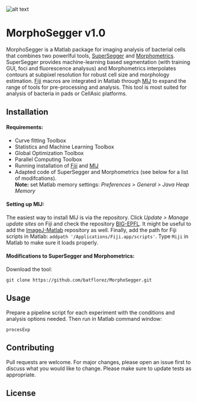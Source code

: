 ![alt text](https://github.com/batflorez/MorphoSegger_v1/blob/master/Morphometrics_v2/Morphometrics_GUI/morphometrics_v2_icon.JPG?raw=true) 

# MorphoSegger v1.0

MorphoSegger is a Matlab package for imaging analysis of bacterial cells that combines two powerlful tools, [SuperSegger](https://github.com/wiggins-lab/SuperSegger/wiki) and [Morphometrics](https://simtk.org/projects/morphometrics). SuperSegger provides machine-learning based segmentation (with training GUI, foci and fluorescence analysus) and Morphometrics interpolates contours at subpixel resolution for robust cell size and morphology estimation. [Fiji](https://fiji.sc/) macros are integrated in Matlab through [MIJ](http://bigwww.epfl.ch/sage/soft/mij/) to expand the range of tools for pre-processing and analysis. This tool is most suited for analysis of bacteria in pads or CellAsic platforms. 

## Installation

#### Requirements:

  
  * Curve fitting Toolbox  
  * Statistics and Machine Learning Toolbox  
  * Global Optimization Toolbox  
  * Parallel Computing Toolbox  
  * Running installation of [Fiji](https://fiji.sc/) and [MIJ](http://bigwww.epfl.ch/sage/soft/mij/)  
  * Adapted code of SuperSegger and Morphometrics (see below for a list of modifcations).  
**Note:** set Matlab memory settings: *Preferences > General > Java Heap Memory* 


#### Setting up MIJ:
The easiest way to install MIJ is via the repository. Click *Update > Manage update sites* on Fiji and check the repository [BIG-EPFL](https://sites.imagej.net/BIG-EPFL/). It might be useful to add the [ImageJ-Matlab](https://sites.imagej.net/MATLAB/) repository as well. Finally, add the path for Fiji scripts in Matlab: `addpath '/Applications/Fiji.app/scripts'`. Type `Miji` in Matlab to make sure it loads properly.
  
#### Modifications to SuperSegger and Morphometrics:





Download the tool:

```
git clone https://github.com/batflorez/MorphoSegger.git
```

## Usage

Prepare a pipeline script for each experiment with the conditions and analysis options needed. Then run in Matlab command window:
```
procesExp
```

## Contributing
Pull requests are welcome. For major changes, please open an issue first to discuss what you would like to change.
Please make sure to update tests as appropriate.

## License